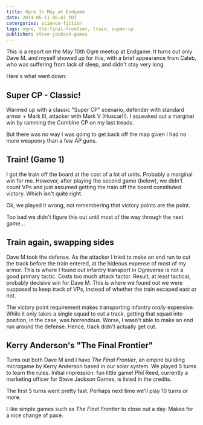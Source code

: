 ```yaml
---
title: Ogre In May at Endgame
date: 2014-05-11 06:47 PDT
catergories: science-fiction
tags: ogre, the-final-frontier, train, super-cp
publisher: steve-jackson-games
---
```


This is a report on the May 10th Ogre meetup at Endgame. It turns out
only Dave M. and myself showed up for this, with a brief appearance from
Caleb, who was suffering from lack of sleep, and didn't stay very long.

Here's what went down:

## Super CP - Classic!

Warmed up with a classic "Super CP" scenario, defender with standard
armor + Mark III, attacker with Mark V (Huscarl!). I squeaked out a
marginal win by ramming the Combine CP on my last treads.

But there was no way I was going to get back off the map given I had no
more weaponry than a few AP guns.

## Train! (Game 1)

I got the train off the board at the cost of a lot of units.  Probably a
marginal win for me. However, after playing the second game (below), 
we didn't count VPs and just assumed getting the train off the board
constituted victory. Which isn't quite right.

Ok, we played it wrong, not remembering that victory points are the point.

Too bad we didn't figure this out until most of the way through the next
game...

## Train again, swapping sides

Dave M took the defense. As the attacker I tried to make an end run to
cut the track before the train entered, at the hideous expense of most
of my armor. This is where I found out infantry transport in Ogreverse
is not a good primary tactic. Costs too much attack factor.  Result, at
least tactical, probably decisive win for Dave M. This is where we
found out we were supposed to keep track of VPs, instead of whether the
train escaped east or not.

The victory point requirement makes transporting infantry *really*
expensive. While it only takes a single squad to cut a track, getting
that squad into position, in the case, was horrendous. Worse, I wasn't
able to make an end run around the defense. Hence, track didn't actually
get cut.


## Kerry Anderson's "The Final Frontier"

Turns out both Dave M and I have *The Final Frontier*, an empire
building microgame by Kerry Anderson based in our solar system. We
played 5 turns to learn the rules. Initial impression: fun little game!
Phil Reed, currently a marketing officer for Steve Jackson Games, is
listed in the credits.

The first 5 turns went pretty fast. Perhaps next time we'll play 10
turns or more.

I like simple games such as *The Final Frontier* to close out a day.
Makes for a nice change of pace.
